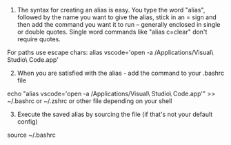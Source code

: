 1. The syntax for creating an alias is easy. You type the word "alias", 
followed by the name you want to give the alias, stick in an = sign and 
then add the command you want it to run – generally enclosed in single or 
double quotes. Single word commands like "alias c=clear" don't require 
quotes.

For paths use escape chars: 
alias vscode='open -a /Applications/Visual\ Studio\ Code.app'

2. When you are satisfied with the alias - add the command to your .bashrc file

echo "alias vscode='open -a /Applications/Visual\ Studio\ Code.app'" >> ~/.bashrc
or ~/.zshrc or other file depending on your shell

3. Execute the saved alias by sourcing the file (if that's not your default config)

source ~/.bashrc 
